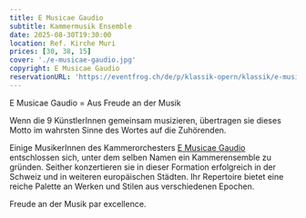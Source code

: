 ```yaml
---
title: E Musicae Gaudio
subtitle: Kammermusik Ensemble
date: 2025-08-30T19:30:00
location: Ref. Kirche Muri
prices: [30, 38, 15]
cover: './e-musicae-gaudio.jpg'
copyright: E Musicae Gaudio
reservationURL: 'https://eventfrog.ch/de/p/klassik-opern/klassik/e-musicae-gaudio-kammerensemble-7286355564992398655.html'
---
```


E Musicae Gaudio = Aus Freude an der Musik

Wenn die 9 KünstlerInnen gemeinsam musizieren, übertragen sie dieses Motto im wahrsten Sinne des Wortes auf die Zuhörenden.

Einige MusikerInnen des Kammerorchesters [E Musicae Gaudio](https://www.emusicaegaudio.ch/) entschlossen sich, unter dem selben Namen ein Kammerensemble zu gründen. Seither konzertieren sie in dieser Formation erfolgreich in der Schweiz und in weiteren europäischen Städten. Ihr Repertoire bietet eine reiche Palette an Werken und Stilen aus verschiedenen Epochen.

Freude an der Musik par excellence.
